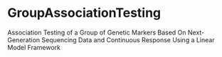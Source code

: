 # GroupAssociationTesting
Association Testing of a Group of Genetic Markers Based On Next-Generation Sequencing Data and Continuous Response Using a Linear Model Framework
